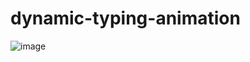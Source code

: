 # dynamic-typing-animation
![image](https://github.com/user-attachments/assets/79f730d8-a688-43de-bea2-df67e2af61da)
